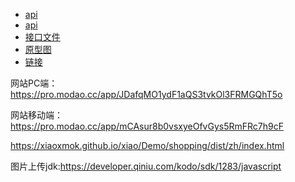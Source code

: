 

- [api](http://byod.1o24.com/docs/index.html#/)
- [api](http://byod.mc2edu.com/docs/index.html#/)
- [接口文件](./index.yaml)
- [原型图](https://pro.modao.cc/app/JDafqMO1ydF1aQS3tvkOl3FRMGQhT5o?#screen=s18A8F9204A1524160880477)
- [链接](http://byod.chumi.cn/web/zh/registered.html)

网站PC端：https://pro.modao.cc/app/JDafqMO1ydF1aQS3tvkOl3FRMGQhT5o

网站移动端：https://pro.modao.cc/app/mCAsur8b0vsxyeOfvGys5RmFRc7h9cF

https://xiaoxmok.github.io/xiao/Demo/shopping/dist/zh/index.html

图片上传jdk:https://developer.qiniu.com/kodo/sdk/1283/javascript

